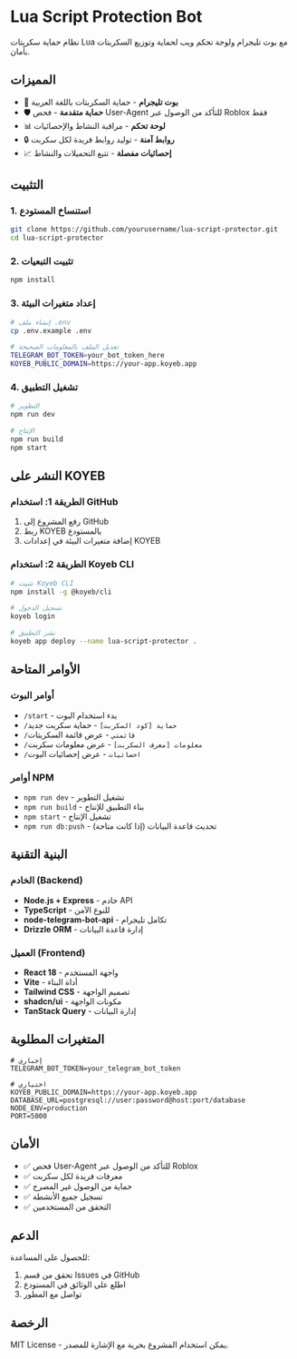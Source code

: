 # Lua Script Protection Bot

نظام حماية سكربتات Lua مع بوت تليجرام ولوحة تحكم ويب لحماية وتوزيع السكربتات بأمان.

## المميزات

- 🤖 **بوت تليجرام** - حماية السكربتات باللغة العربية
- 🛡️ **حماية متقدمة** - فحص User-Agent للتأكد من الوصول عبر Roblox فقط
- 📊 **لوحة تحكم** - مراقبة النشاط والإحصائيات
- 🔒 **روابط آمنة** - توليد روابط فريدة لكل سكربت
- 📈 **إحصائيات مفصلة** - تتبع التحميلات والنشاط

## التثبيت

### 1. استنساخ المستودع
```bash
git clone https://github.com/yourusername/lua-script-protector.git
cd lua-script-protector
```

### 2. تثبيت التبعيات
```bash
npm install
```

### 3. إعداد متغيرات البيئة
```bash
# إنشاء ملف .env
cp .env.example .env

# تعديل الملف بالمعلومات الصحيحة
TELEGRAM_BOT_TOKEN=your_bot_token_here
KOYEB_PUBLIC_DOMAIN=https://your-app.koyeb.app
```

### 4. تشغيل التطبيق
```bash
# التطوير
npm run dev

# الإنتاج
npm run build
npm start
```

## النشر على KOYEB

### الطريقة 1: استخدام GitHub
1. رفع المشروع إلى GitHub
2. ربط KOYEB بالمستودع
3. إضافة متغيرات البيئة في إعدادات KOYEB

### الطريقة 2: استخدام Koyeb CLI
```bash
# تثبيت Koyeb CLI
npm install -g @koyeb/cli

# تسجيل الدخول
koyeb login

# نشر التطبيق
koyeb app deploy --name lua-script-protector .
```

## الأوامر المتاحة

### أوامر البوت
- `/start` - بدء استخدام البوت
- `/حماية [كود السكربت]` - حماية سكربت جديد
- `/قائمتي` - عرض قائمة السكربتات
- `/معلومات [معرف السكربت]` - عرض معلومات سكربت
- `/احصائيات` - عرض إحصائيات البوت

### أوامر NPM
- `npm run dev` - تشغيل التطوير
- `npm run build` - بناء التطبيق للإنتاج
- `npm start` - تشغيل الإنتاج
- `npm run db:push` - تحديث قاعدة البيانات (إذا كانت متاحة)

## البنية التقنية

### الخادم (Backend)
- **Node.js + Express** - خادم API
- **TypeScript** - للنوع الآمن
- **node-telegram-bot-api** - تكامل تليجرام
- **Drizzle ORM** - إدارة قاعدة البيانات

### العميل (Frontend)
- **React 18** - واجهة المستخدم
- **Vite** - أداة البناء
- **Tailwind CSS** - تصميم الواجهة
- **shadcn/ui** - مكونات الواجهة
- **TanStack Query** - إدارة البيانات

## المتغيرات المطلوبة

```env
# إجباري
TELEGRAM_BOT_TOKEN=your_telegram_bot_token

# اختياري
KOYEB_PUBLIC_DOMAIN=https://your-app.koyeb.app
DATABASE_URL=postgresql://user:password@host:port/database
NODE_ENV=production
PORT=5000
```

## الأمان

- ✅ فحص User-Agent للتأكد من الوصول عبر Roblox
- ✅ معرفات فريدة لكل سكربت
- ✅ حماية من الوصول غير المصرح
- ✅ تسجيل جميع الأنشطة
- ✅ التحقق من المستخدمين

## الدعم

للحصول على المساعدة:
1. تحقق من قسم Issues في GitHub
2. اطلع على الوثائق في المستودع
3. تواصل مع المطور

## الرخصة

MIT License - يمكن استخدام المشروع بحرية مع الإشارة للمصدر.